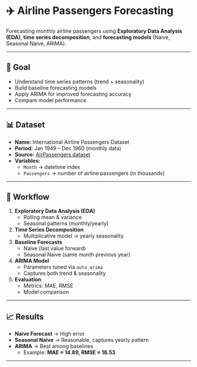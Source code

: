 # ✈️ Airline Passengers Forecasting  

Forecasting monthly airline passengers using **Exploratory Data Analysis (EDA)**, **time series decomposition**, and **forecasting models** (Naive, Seasonal Naive, ARIMA).  

---

## 🎯 Goal
- Understand time series patterns (trend + seasonality)  
- Build baseline forecasting models  
- Apply ARIMA for improved forecasting accuracy  
- Compare model performance  

---

## 📊 Dataset
- **Name:** International Airline Passengers Dataset  
- **Period:** Jan 1949 – Dec 1960 (monthly data)  
- **Source:** [AirPassengers dataset](https://raw.githubusercontent.com/jbrownlee/Datasets/master/airline-passengers.csv)  
- **Variables:**  
  - `Month` → datetime index  
  - `Passengers` → number of airline passengers (in thousands)  

---

## 🔎 Workflow
1. **Exploratory Data Analysis (EDA)**  
   - Rolling mean & variance  
   - Seasonal patterns (monthly/yearly)  
2. **Time Series Decomposition**  
   - Multiplicative model → yearly seasonality  
3. **Baseline Forecasts**  
   - Naive (last value forward)  
   - Seasonal Naive (same month previous year)  
4. **ARIMA Model**  
   - Parameters tuned via `auto_arima`  
   - Captures both trend & seasonality  
5. **Evaluation**  
   - Metrics: MAE, RMSE  
   - Model comparison  

---

## 📈 Results
- **Naive Forecast** → High error  
- **Seasonal Naive** → Reasonable, captures yearly pattern  
- **ARIMA** → Best among baselines  
  - Example: **MAE ≈ 14.89, RMSE ≈ 18.53**  

---


